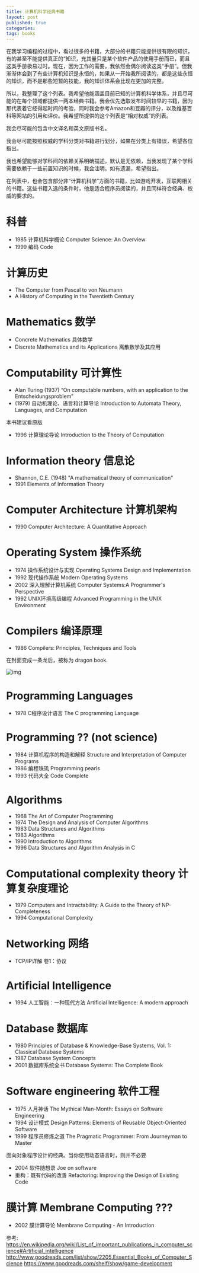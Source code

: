 ```yaml
---
title: 计算机科学经典书籍
layout: post
published: true
categories: 
tags: books
---
```


在我学习编程的过程中，看过很多的书籍，大部分的书籍只能提供很有限的知识，有的甚至不能提供真正的“知识，充其量只是某个软件产品的使用手册而已，而且这类手册极易过时。现在，因为工作的需要，我依然会偶尔阅读这类“手册”。但我渐渐体会到了有些计算机知识是永恒的，如果从一开始我所阅读的，都是这些永恒的知识，而不是那些短暂的技能，我的知识体系会比现在更加的完整。

所以，我整理了这个列表。我希望他能涵盖目前已知的计算机科学体系，并且尽可能的在每个领域都提供一两本经典书籍。我会优先选取发布时间较早的书籍，因为那代表着它经得起时间的考验，同时我会参考Amazon和豆瓣的评分，以及维基百科等网站的引用和评价。我希望所提供的这个列表是“相对权威”的列表。

我会尽可能的包含中文译名和英文原版书名。

我会尽可能按照权威的学科分类对书籍进行划分，如果在分类上有错误，希望各位指出。

我也希望能够对学科间的依赖关系明确描述，默认是无依赖，当我发现了某个学科需要依赖于一些前置知识的时候，我会注明。如有遗漏，希望指出。

在列表中，也会包含部分非“计算机科学”方面的书籍，比如游戏开发，互联网相关的书籍。这些书籍入选的条件时，他是适合程序员阅读的，并且同样符合经典、权威的要求的。

# 科普
* 1985 计算机科学概论 Computer Science: An Overview
* 1999 编码 Code

# 计算历史
* The Computer from Pascal to von Neumann
* A History of Computing in the Twentieth Century

# Mathematics 数学
* Concrete Mathematics 具体数学
* Discrete Mathematics and its Applications 离散数学及其应用

# Computability 可计算性
* Alan Turing (1937) “On computable numbers, with an application to the Entscheidungsproblem”
* (1979) 自动机理论、语言和计算导论  Introduction to Automata Theory, Languages, and Computation

本书建议看原版

* 1996 计算理论导论 Introduction to the Theory of Computation 

# Information theory 信息论
* Shannon, C.E. (1948)  "A mathematical theory of communication"
* 1991 Elements of Information Theory

# Computer Architecture 计算机架构
* 1990 Computer Architecture: A Quantitative Approach

# Operating System 操作系统
* 1974 操作系统设计与实现 Operating Systems Design and Implementation
* 1992 现代操作系统 Modern Operating Systems
* 2002 深入理解计算机系统 Computer Systems:A Programmer's Perspective
* 1992 UNIX环境高级编程 Advanced Programming in the UNIX Environment

# Compilers 编译原理
* 1986 Compilers: Principles, Techniques and Tools

在封面变成一条龙后，被称为 dragon book. 

![img](http://images.gr-assets.com/books/1387666736l/703102.jpg)

# Programming Languages
* 1978 C程序设计语言 The C programming Language

# Programming ?? (not science)
* 1984 计算机程序的构造和解释 Structure and Interpretation of Computer Programs
* 1986 编程珠玑 Programming pearls
* 1993 代码大全 Code Complete

# Algorithms
* 1968 The Art of Computer Programming
* 1974 The Design and Analysis of Computer Algorithms
* 1983 Data Structures and Algorithms
* 1983 Algorithms
* 1990 Introduction to Algorithms
* 1996 Data Structures and Algorithm Analysis in C

# Computational complexity theory 计算复杂度理论
* 1979 Computers and Intractability: A Guide to the Theory of NP-Completeness
* 1994 Computational Complexity

# Networking 网络
* TCP/IP详解 卷1：协议

# Artificial Intelligence
* 1994 人工智能：一种现代方法 Artificial Intelligence: A modern approach

# Database 数据库
* 1980 Principles of Database & Knowledge-Base Systems, Vol. 1: Classical Database Systems
* 1987 Database System Concepts
* 2001 数据库系统全书 Database Systems: The Complete Book

# Software engineering 软件工程
* 1975 人月神话 The Mythical Man-Month: Essays on Software Engineering 
* 1994 设计模式 Design Patterns: Elements of Reusable Object-Oriented Software
* 1999 程序员修炼之道 The Pragmatic Programmer: From Journeyman to Master

面向对象程序设计的经典。当你使用动态语言时，则并不必要
* 2004 软件随想录 Joe on software
* 重构：既有代码的改善 Refactoring: Improving the Design of Existing Code 

# 膜计算 Membrane Computing ???
* 2002 膜计算导论 Membrane Computing - An Introduction


参考:
https://en.wikipedia.org/wiki/List_of_important_publications_in_computer_science#Artificial_intelligence
http://www.goodreads.com/list/show/2205.Essential_Books_of_Computer_Science
https://www.goodreads.com/shelf/show/game-development
